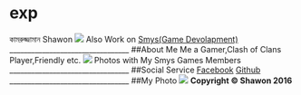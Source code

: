 # exp
কামরুজ্জামান Shawon    ![](https://z-1-scontent-sea1-1.xx.fbcdn.net/hphotos-xal1/v/t1.0-9/fr/cp0/e15/q65/12572970_205063276506757_8001285216464330645_n.jpg?efg=eyJpIjoiYiJ9&amp;oh=bbd713ea53f74a224f4ff8f19ddf3f2b&amp;oe=573AE283)    Also Work on [Smys(Game Devolapment)](https://siddiqsazzad.github.io/smys/)  _________________________________  ##About Me  Me a Gamer,Clash of Clans Player,Friendly etc.    ![](https://z-1-scontent-sea1-1.xx.fbcdn.net/hphotos-xpt1/v/t1.0-9/fr/cp0/e15/q65/1935589_205063376506747_4384282529915785066_n.jpg?efg=eyJpIjoiYiJ9&amp;oh=2969ba928e9cb0f898c22469dcb2bd3f&amp;oe=570721B7)    Photos with My Smys Games Members    _________________________________  ##Social Service    [Facebook](https://www.facebook.com/profile.php?v=info&amp;id=100010016419498&amp;refid=17)    [Github](https://github.com/kamruzzamanshawon)    _________________________________  ##My Photo  ![](https://z-1-scontent-sea1-1.xx.fbcdn.net/hphotos-xfa1/v/t1.0-9/fr/cp0/e15/q65/12509769_205063483173403_3360063992592873986_n.jpg?efg=eyJpIjoiYiJ9&amp;oh=c5721f45e2eec7c6652421d3eadde3f3&amp;oe=5704C754)         **Copyright © Shawon 2016**  
